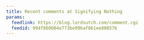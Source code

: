 ```yaml
---
title: Recent comments at Signifying Nothing
params:
  feedlink: https://blog.lordsutch.com/comment.cgi
  feedid: 994f860004e773be096af861ee808576
---
```

